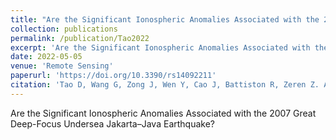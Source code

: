 ```yaml
---
title: "Are the Significant Ionospheric Anomalies Associated with the 2007 Great Deep-Focus Undersea Jakarta–Java Earthquake?"
collection: publications
permalink: /publication/Tao2022
excerpt: 'Are the Significant Ionospheric Anomalies Associated with the 2007 Great Deep-Focus Undersea Jakarta–Java Earthquake?'
date: 2022-05-05
venue: 'Remote Sensing'
paperurl: 'https://doi.org/10.3390/rs14092211'
citation: 'Tao D, Wang G, Zong J, Wen Y, Cao J, Battiston R, Zeren Z. Are the Significant Ionospheric Anomalies Associated with the 2007 Great Deep-Focus Undersea Jakarta–Java Earthquake? Remote Sensing. 2022; 14(9):2211. https://doi.org/10.3390/rs14092211'
---
```

Are the Significant Ionospheric Anomalies Associated with the 2007 Great Deep-Focus Undersea Jakarta–Java Earthquake?
